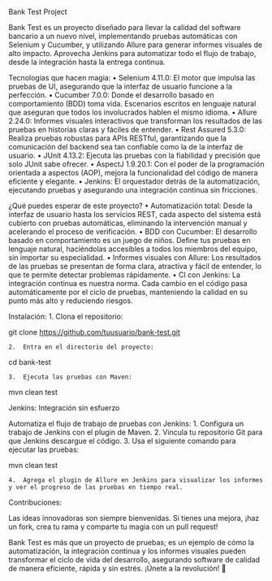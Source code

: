 Bank Test Project

Bank Test es un proyecto diseñado para llevar la calidad del software bancario a un nuevo nivel, implementando pruebas automáticas con Selenium y Cucumber, y utilizando Allure para generar informes visuales de alto impacto. Aprovecha Jenkins para automatizar todo el flujo de trabajo, desde la integración hasta la entrega continua.

Tecnologías que hacen magia:
	•	Selenium 4.11.0: El motor que impulsa las pruebas de UI, asegurando que la interfaz de usuario funcione a la perfección.
	•	Cucumber 7.0.0: Donde el desarrollo basado en comportamiento (BDD) toma vida. Escenarios escritos en lenguaje natural que aseguran que todos los involucrados hablen el mismo idioma.
	•	Allure 2.24.0: Informes visuales interactivos que transforman los resultados de las pruebas en historias claras y fáciles de entender.
	•	Rest Assured 5.3.0: Realiza pruebas robustas para APIs RESTful, garantizando que la comunicación del backend sea tan confiable como la de la interfaz de usuario.
	•	JUnit 4.13.2: Ejecuta las pruebas con la fiabilidad y precisión que solo JUnit sabe ofrecer.
	•	AspectJ 1.9.20.1: Con el poder de la programación orientada a aspectos (AOP), mejora la funcionalidad del código de manera eficiente y elegante.
	•	Jenkins: El orquestador detrás de la automatización, ejecutando pruebas y asegurando una integración continua sin fricciones.

¿Qué puedes esperar de este proyecto?
	•	Automatización total: Desde la interfaz de usuario hasta los servicios REST, cada aspecto del sistema está cubierto con pruebas automáticas, eliminando la intervención manual y acelerando el proceso de verificación.
	•	BDD con Cucumber: El desarrollo basado en comportamiento es un juego de niños. Define tus pruebas en lenguaje natural, haciéndolas accesibles a todos los miembros del equipo, sin importar su especialidad.
	•	Informes visuales con Allure: Los resultados de las pruebas se presentan de forma clara, atractiva y fácil de entender, lo que te permite detectar problemas rápidamente.
	•	CI con Jenkins: La integración continua es nuestra norma. Cada cambio en el código pasa automáticamente por el ciclo de pruebas, manteniendo la calidad en su punto más alto y reduciendo riesgos.

Instalación:
	1.	Clona el repositorio:

git clone https://github.com/tuusuario/bank-test.git


	2.	Entra en el directorio del proyecto:

cd bank-test


	3.	Ejecuta las pruebas con Maven:

mvn clean test



Jenkins: Integración sin esfuerzo

Automatiza el flujo de trabajo de pruebas con Jenkins:
	1.	Configura un trabajo de Jenkins con el plugin de Maven.
	2.	Vincula tu repositorio Git para que Jenkins descargue el código.
	3.	Usa el siguiente comando para ejecutar las pruebas:

mvn clean test


	4.	Agrega el plugin de Allure en Jenkins para visualizar los informes y ver el progreso de las pruebas en tiempo real.

Contribuciones:

Las ideas innovadoras son siempre bienvenidas. Si tienes una mejora, ¡haz un fork, crea tu rama y comparte tu magia con un pull request!

Bank Test es más que un proyecto de pruebas; es un ejemplo de cómo la automatización, la integración continua y los informes visuales pueden transformar el ciclo de vida del desarrollo, asegurando software de calidad de manera eficiente, rápida y sin estrés. ¡Únete a la revolución! 🚀